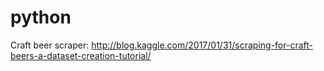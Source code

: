 # python

Craft beer scraper: http://blog.kaggle.com/2017/01/31/scraping-for-craft-beers-a-dataset-creation-tutorial/
